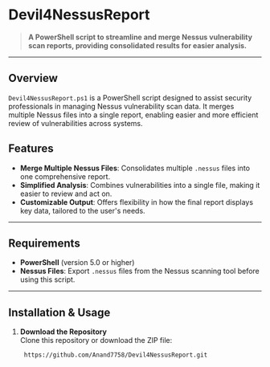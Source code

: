 # Devil4NessusReport

> **A PowerShell script to streamline and merge Nessus vulnerability scan reports, providing consolidated results for easier analysis.**

---

## Overview

`Devil4NessusReport.ps1` is a PowerShell script designed to assist security professionals in managing Nessus vulnerability scan data. It merges multiple Nessus files into a single report, enabling easier and more efficient review of vulnerabilities across systems.

## Features

- **Merge Multiple Nessus Files**: Consolidates multiple `.nessus` files into one comprehensive report.
- **Simplified Analysis**: Combines vulnerabilities into a single file, making it easier to review and act on.
- **Customizable Output**: Offers flexibility in how the final report displays key data, tailored to the user's needs.

---

## Requirements

- **PowerShell** (version 5.0 or higher)
- **Nessus Files**: Export `.nessus` files from the Nessus scanning tool before using this script.

---

## Installation & Usage

1. **Download the Repository**  
   Clone this repository or download the ZIP file:
   ```bash
    https://github.com/Anand7758/Devil4NessusReport.git
